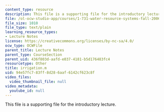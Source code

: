```yaml
---
content_type: resource
description: This file is a supporting file for the introductory lecture.
file: /ol-ocw-studio-app/courses/1-731-water-resource-systems-fall-2006/94e57fc783ff8d286aaf6142cf623c8f_irrigation.m
file_size: 1010
file_type: text/plain
learning_resource_types:
- Lecture Notes
license: https://creativecommons.org/licenses/by-nc-sa/4.0/
ocw_type: OCWFile
parent_title: Lecture Notes
parent_type: CourseSection
parent_uid: 436f803d-aafd-e037-4181-b5d176483fc4
resourcetype: Other
title: irrigation.m
uid: 94e57fc7-83ff-8d28-6aaf-6142cf623c8f
video_files:
  video_thumbnail_file: null
video_metadata:
  youtube_id: null
---
```

This file is a supporting file for the introductory lecture.